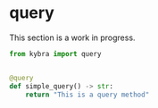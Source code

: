 # query

This section is a work in progress.

```python
from kybra import query


@query
def simple_query() -> str:
    return "This is a query method"
```
